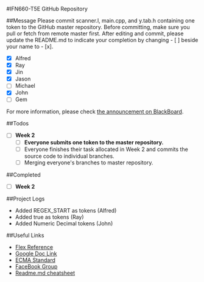 #IFN660-T5E GitHub Repository

##Message
Please commit scanner.l, main.cpp, and y.tab.h containing one token to the GitHub master repository. Before committing, make sure you pull or fetch from remote master first. After editing and commit, please update the README.md to indicate your completion by changing - [ ] beside your name to - [x].
- [x] Alfred
- [x] Ray
- [x] Jin
- [x] Jason
- [ ] Michael
- [x] John
- [ ] Gem

For more information, please check [the announcement on BlackBoard](https://blackboard.qut.edu.au/webapps/blackboard/execute/announcement?method=search&context=course_entry&course_id=_133133_1&handle=announcements_entry&mode=view).

##Todos
- [ ] **Week 2**
	- [ ] **Everyone submits one token to the master repository.**
	- [ ] Everyone finishes their task allocated in Week 2 and commits the source code to individual branches.
	- [ ] Merging everyone's branches to master repository.

##Completed
- [ ] **Week 2**

##Project Logs
* Added REGEX_START as tokens (Alfred)
* Added true as tokens (Ray)
* Added Numeric Decimal tokens (John)

##Useful Links
- [Flex Reference](http://www.delorie.com/gnu/docs/flex/flex.html)
- [Google Doc Link](https://drive.google.com/open?id=0B9oGgiMd13T8TlFodFZ1dkstZ0k)
- [ECMA Standard](http://www.ecma-international.org/ecma-262/7.0/index.html)
- [FaceBook Group](https://www.facebook.com/groups/1294849777217759/)
- [Readme.md cheatsheet](https://github.com/adam-p/markdown-here/wiki/Markdown-Cheatsheet)
